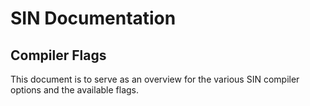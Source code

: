 # SIN Documentation

## Compiler Flags

This document is to serve as an overview for the various SIN compiler options and the available flags.
